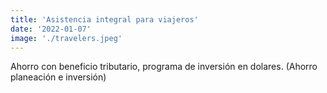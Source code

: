 ```yaml
---
title: 'Asistencia integral para viajeros'
date: '2022-01-07'
image: './travelers.jpeg'
---
```


Ahorro con beneficio tributario, programa de inversión en dolares. (Ahorro planeación e inversión)
